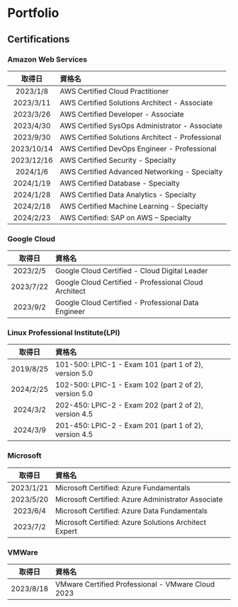# Portfolio

## Certifications

### Amazon Web Services

|   取得日   | 資格名                                           |
| :--------: | :----------------------------------------------- |
|  2023/1/8  | AWS Certified Cloud Practitioner                 |
| 2023/3/11  | AWS Certified Solutions Architect - Associate    |
| 2023/3/26  | AWS Certified Developer - Associate              |
| 2023/4/30  | AWS Certified SysOps Administrator - Associate   |
| 2023/9/30  | AWS Certified Solutions Architect - Professional |
| 2023/10/14 | AWS Certified DevOps Engineer - Professional     |
| 2023/12/16 | AWS Certified Security - Specialty               |
|  2024/1/6  | AWS Certified Advanced Networking - Specialty    |
| 2024/1/19  | AWS Certified Database - Specialty               |
| 2024/1/28  | AWS Certified Data Analytics - Specialty         |
| 2024/2/18  | AWS Certified Machine Learning - Specialty       |
| 2024/2/23  | AWS Certified: SAP on AWS – Specialty            |

### Google Cloud

|  取得日   | 資格名                                                |
| :-------: | :---------------------------------------------------- |
| 2023/2/5  | Google Cloud Certified - Cloud Digital Leader         |
| 2023/7/22 | Google Cloud Certified - Professional Cloud Architect |
| 2023/9/2  | Google Cloud Certified - Professional Data Engineer   |

### Linux Professional Institute(LPI)

|  取得日   | 資格名                                                |
| :-------: | :---------------------------------------------------- |
| 2019/8/25 | 101-500: LPIC-1 - Exam 101 (part 1 of 2), version 5.0 |
| 2024/2/25 | 102-500: LPIC-1 - Exam 102 (part 2 of 2), version 5.0 |
| 2024/3/2  | 202-450: LPIC-2 - Exam 202 (part 2 of 2), version 4.5 |
| 2024/3/9  | 201-450: LPIC-2 - Exam 201 (part 1 of 2), version 4.5 |

### Microsoft

|  取得日   | 資格名                                                |
| :-------: | :---------------------------------------------------- |
| 2023/1/21 | Microsoft Certified: Azure Fundamentals               |
| 2023/5/20 | Microsoft Certified: Azure Administrator Associate    |
| 2023/6/4  | Microsoft Certified: Azure Data Fundamentals          |
| 2023/7/2  | Microsoft Certified: Azure Solutions Architect Expert |

### VMWare

|  取得日   | 資格名                                            |
| :-------: | :------------------------------------------------ |
| 2023/8/18 | VMware Certified Professional - VMware Cloud 2023 |
